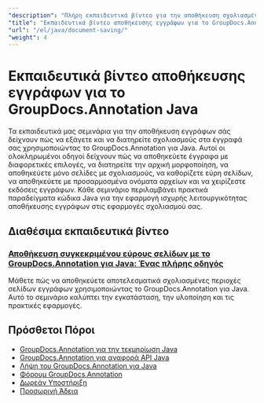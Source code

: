 ```yaml
---
"description": "Πλήρη εκπαιδευτικά βίντεο για την αποθήκευση σχολιασμένων εγγράφων με διάφορες επιλογές χρησιμοποιώντας το GroupDocs.Annotation για Java."
"title": "Εκπαιδευτικά βίντεο αποθήκευσης εγγράφων για το GroupDocs.Annotation Java"
"url": "/el/java/document-saving/"
"weight": 4
---
```


# Εκπαιδευτικά βίντεο αποθήκευσης εγγράφων για το GroupDocs.Annotation Java

Τα εκπαιδευτικά μας σεμινάρια για την αποθήκευση εγγράφων σάς δείχνουν πώς να εξάγετε και να διατηρείτε σχολιασμούς στα έγγραφά σας χρησιμοποιώντας το GroupDocs.Annotation για Java. Αυτοί οι ολοκληρωμένοι οδηγοί δείχνουν πώς να αποθηκεύετε έγγραφα με διαφορετικές επιλογές, να διατηρείτε την αρχική μορφοποίηση, να αποθηκεύετε μόνο σελίδες με σχολιασμούς, να καθορίζετε εύρη σελίδων, να αποθηκεύετε με προσαρμοσμένα ονόματα αρχείων και να χειρίζεστε εκδόσεις εγγράφων. Κάθε σεμινάριο περιλαμβάνει πρακτικά παραδείγματα κώδικα Java για την εφαρμογή ισχυρής λειτουργικότητας αποθήκευσης εγγράφων στις εφαρμογές σχολιασμού σας.

## Διαθέσιμα εκπαιδευτικά βίντεο

### [Αποθήκευση συγκεκριμένου εύρους σελίδων με το GroupDocs.Annotation για Java: Ένας πλήρης οδηγός](./groupdocs-annotation-java-save-specific-page-range/)
Μάθετε πώς να αποθηκεύετε αποτελεσματικά σχολιασμένες περιοχές σελίδων εγγράφων χρησιμοποιώντας το GroupDocs.Annotation για Java. Αυτό το σεμινάριο καλύπτει την εγκατάσταση, την υλοποίηση και τις πρακτικές εφαρμογές.

## Πρόσθετοι Πόροι

- [GroupDocs.Annotation για την τεκμηρίωση Java](https://docs.groupdocs.com/annotation/java/)
- [GroupDocs.Annotation για αναφορά API Java](https://reference.groupdocs.com/annotation/java/)
- [Λήψη του GroupDocs.Annotation για Java](https://releases.groupdocs.com/annotation/java/)
- [Φόρουμ GroupDocs.Annotation](https://forum.groupdocs.com/c/annotation)
- [Δωρεάν Υποστήριξη](https://forum.groupdocs.com/)
- [Προσωρινή Άδεια](https://purchase.groupdocs.com/temporary-license/)